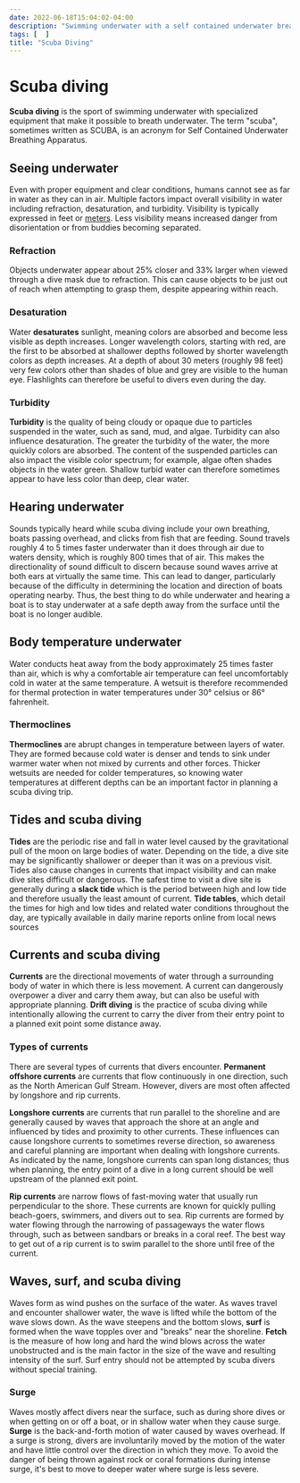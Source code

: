 ```yaml
---
date: 2022-06-18T15:04:02-04:00
description: "Swimming underwater with a self contained underwater breathing apparatus"
tags: [  ]
title: "Scuba Diving"
---
```


# Scuba diving

**Scuba diving** is the sport of swimming underwater with specialized equipment that make it possible to breath underwater. The term "scuba", sometimes written as SCUBA, is an acronym for Self Contained Underwater Breathing Apparatus.

## Seeing underwater

Even with proper equipment and clear conditions, humans cannot see as far in water as they can in air. Multiple factors impact overall visibility in water including refraction, desaturation, and turbidity. Visibility is typically expressed in feet or [meters](si-units.md). Less visibility means increased danger from disorientation or from buddies becoming separated.

### Refraction

Objects underwater appear about 25% closer and 33% larger when viewed through a dive mask due to refraction. This can cause objects to be just out of reach when attempting to grasp them, despite appearing within reach.

### Desaturation

Water **desaturates** sunlight, meaning colors are absorbed and become less visible as depth increases. Longer wavelength colors, starting with red, are the first to be absorbed at shallower depths followed by shorter wavelength colors as depth increases. At a depth of about 30 meters (roughly 98 feet) very few colors other than shades of blue and grey are visible to the human eye. Flashlights can therefore be useful to divers even during the day.

### Turbidity

**Turbidity** is the quality of being cloudy or opaque due to particles suspended in the water, such as sand, mud, and algae. Turbidity can also influence desaturation. The greater the turbidity of the water, the more quickly colors are absorbed. The content of the suspended particles can also impact the visible color spectrum; for example, algae often shades objects in the water green. Shallow turbid water can therefore sometimes appear to have less color than deep, clear water.

## Hearing underwater

Sounds typically heard while scuba diving include your own breathing, boats passing overhead, and clicks from fish that are feeding. Sound travels roughly 4 to 5 times faster underwater than it does through air due to waters density, which is roughly 800 times that of air. This makes the directionality of sound difficult to discern because sound waves arrive at both ears at virtually the same time. This can lead to danger, particularly because of the difficulty in determining the location and direction of boats operating nearby. Thus, the best thing to do while underwater and hearing a boat is to stay underwater at a safe depth away from the surface until the boat is no longer audible.

## Body temperature underwater

Water conducts heat away from the body approximately 25 times faster than air, which is why a comfortable air temperature can feel uncomfortably cold in water at the same temperature. A wetsuit is therefore recommended for thermal protection in water temperatures under 30° celsius or 86° fahrenheit.

### Thermoclines

**Thermoclines** are abrupt changes in temperature between layers of water. They are formed because cold water is denser and tends to sink under warmer water when not mixed by currents and other forces. Thicker wetsuits are needed for colder temperatures, so knowing water temperatures at different depths can be an important factor in planning a scuba diving trip.

## Tides and scuba diving

**Tides** are the periodic rise and fall in water level caused by the gravitational pull of the moon on large bodies of water. Depending on the tide, a dive site may be significantly shallower or deeper than it was on a previous visit. Tides also cause changes in currents that impact visibility and can make dive sites difficult or dangerous. The safest time to visit a dive site is generally during a **slack tide** which is the period between high and low tide and therefore usually the least amount of current. **Tide tables**, which detail the times for high and low tides and related water conditions throughout the day, are typically available in daily marine reports online from local news sources

## Currents and scuba diving

**Currents** are the directional movements of water through a surrounding body of water in which there is less movement. A current can dangerously overpower a diver and carry them away, but can also be useful with appropriate planning. **Drift diving** is the practice of scuba diving while intentionally allowing the current to carry the diver from their entry point to a planned exit point some distance away.

### Types of currents

There are several types of currents that divers encounter. **Permanent offshore currents** are currents that flow continuously in one direction, such as the North American Gulf Stream. However, divers are most often affected by longshore and rip currents.

**Longshore currents** are currents that run parallel to the shoreline and are generally caused by waves that approach the shore at an angle and influenced by tides and proximity to other currents. These influences can cause longshore currents to sometimes reverse direction, so awareness and careful planning are important when dealing with longshore currents. As indicated by the name, longshore currents can span long distances; thus when planning, the entry point of a dive in a long current should be well upstream of the planned exit point.

**Rip currents** are narrow flows of fast-moving water that usually run perpendicular to the shore. These currents are known for quickly pulling beach-goers, swimmers, and divers out to sea. Rip currents are formed by water flowing through the narrowing of passageways the water flows through, such as between sandbars or breaks in a coral reef. The best way to get out of a rip current is to swim parallel to the shore until free of the current.

## Waves, surf, and scuba diving

Waves form as wind pushes on the surface of the water. As waves travel and encounter shallower water, the wave is lifted while the bottom of the wave slows down. As the wave steepens and the bottom slows, **surf** is formed when the wave topples over and "breaks" near the shoreline. **Fetch** is the measure of how long and hard the wind blows across the water unobstructed and is the main factor in the size of the wave and resulting intensity of the surf. Surf entry should not be attempted by scuba divers without special training.

### Surge

Waves mostly affect divers near the surface, such as during shore dives or when getting on or off a boat, or in shallow water when they cause surge. **Surge** is the back-and-forth motion of water caused by waves overhead. If a surge is strong, divers are involuntarily moved by the motion of the water and have little control over the direction in which they move. To avoid the danger of being thrown against rock or coral formations during intense surge, it's best to move to deeper water where surge is less severe.
